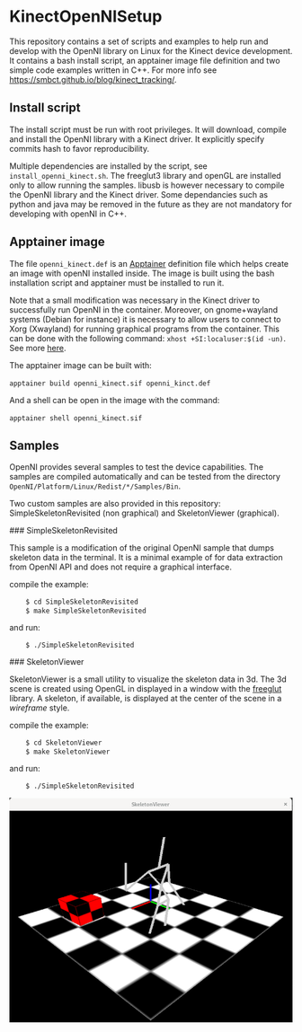 # KinectOpenNISetup

This repository contains a set of scripts and examples to help run and develop with the OpenNI library on Linux for the Kinect device development.
It contains a bash install script, an apptainer image file definition and two simple code examples written in C++.
For more info see <https://smbct.github.io/blog/kinect_tracking/>.

## Install script

The install script must be run with root privileges.
It will download, compile and install the OpenNI library with a Kinect driver.
It explicitly specify commits hash to favor reproducibility.

Multiple dependencies are installed by the script, see `install_openni_kinect.sh`.
The freeglut3 library and openGL are installed only to allow running the samples.
libusb is however necessary to compile the OpenNI library and the Kinect driver.
Some dependancies such as python and java may be removed in the future as they are not mandatory for developing with openNI in C++.


## Apptainer image

The file `openni_kinect.def` is an [Apptainer](https://apptainer.org/) definition file which helps create an image with openNI installed inside.
The image is built using the bash installation script and apptainer must be installed to run it.

Note that a small modification was necessary in the Kinect driver to successfully run OpenNI in the container.
Moreover, on gnome+wayland systems (Debian for instance) it is necessary to allow users to connect to Xorg (Xwayland) for running graphical programs from the container.
This can be done with the following command: `xhost +SI:localuser:$(id -un)`. See more [here](https://unix.stackexchange.com/questions/330366/how-can-i-run-a-graphical-application-in-a-container-under-wayland).

The apptainer image can be built with:

`apptainer build openni_kinect.sif openni_kinct.def`

And a shell can be open in the image with the command:

`apptainer shell openni_kinect.sif`

## Samples

OpenNI provides several samples to test the device capabilities.
The samples are compiled automatically and can be tested from the directory `OpenNI/Platform/Linux/Redist/*/Samples/Bin`.

Two custom samples are also provided in this repository: SimpleSkeletonRevisited (non graphical) and SkeletonViewer (graphical).

### SimpleSkeletonRevisited

This sample is a modification of the original OpenNI sample that dumps skeleton data in the terminal. It is a minimal example of for data extraction from OpenNI API and does not require a graphical interface.

compile the example:

```
    $ cd SimpleSkeletonRevisited
    $ make SimpleSkeletonRevisited
```

and run:

```
    $ ./SimpleSkeletonRevisited
```   

### SkeletonViewer

SkeletonViewer is a small utility to visualize the skeleton data in 3d.
The 3d scene is created using OpenGL in displayed in a window with the [freeglut](https://freeglut.sourceforge.net/) library.
A skeleton, if available, is displayed at the center of the scene in a *wireframe* style.

compile the example:

```
    $ cd SkeletonViewer
    $ make SkeletonViewer
```

and run:

```
    $ ./SimpleSkeletonRevisited
``` 

![Skeleton viewer illustration](SkeletonViewer.png)